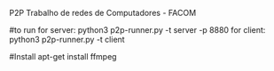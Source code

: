P2P
Trabalho de redes de Computadores - FACOM

#to run
for server: python3 p2p-runner.py -t server -p 8880
for client: python3 p2p-runner.py -t client


#Install
apt-get install ffmpeg